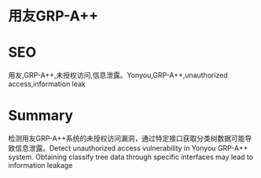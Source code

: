 # 用友GRP-A++
# SEO
用友,GRP-A++,未授权访问,信息泄露。Yonyou,GRP-A++,unauthorized access,information leak
# Summary
检测用友GRP-A++系统的未授权访问漏洞，通过特定接口获取分类树数据可能导致信息泄露。Detect unauthorized access vulnerability in Yonyou GRP-A++ system. Obtaining classify tree data through specific interfaces may lead to information leakage
